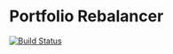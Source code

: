 # Portfolio Rebalancer

[![Build Status](https://www.travis-ci.org/wslyvh/rebalancer.svg?branch=master)](https://www.travis-ci.org/wslyvh/rebalancer)